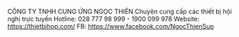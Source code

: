 CÔNG TY TNHH CUNG ỨNG NGỌC THIÊN
Chuyên cung cấp các thiết bị hội nghị trực tuyến
Hotline: 028 777 98 999 - 1900 099 978
Website: https://thietbihop.com/
FB: https://www.facebook.com/NgocThienSup
